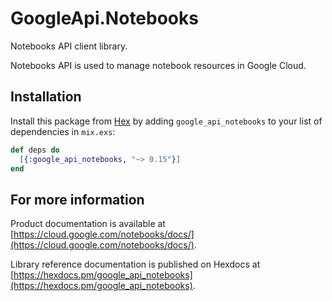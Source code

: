 # GoogleApi.Notebooks

Notebooks API client library.

Notebooks API is used to manage notebook resources in Google Cloud.

## Installation

Install this package from [Hex](https://hex.pm) by adding
`google_api_notebooks` to your list of dependencies in `mix.exs`:

```elixir
def deps do
  [{:google_api_notebooks, "~> 0.15"}]
end
```

## For more information

Product documentation is available at [https://cloud.google.com/notebooks/docs/](https://cloud.google.com/notebooks/docs/).

Library reference documentation is published on Hexdocs at
[https://hexdocs.pm/google_api_notebooks](https://hexdocs.pm/google_api_notebooks).
